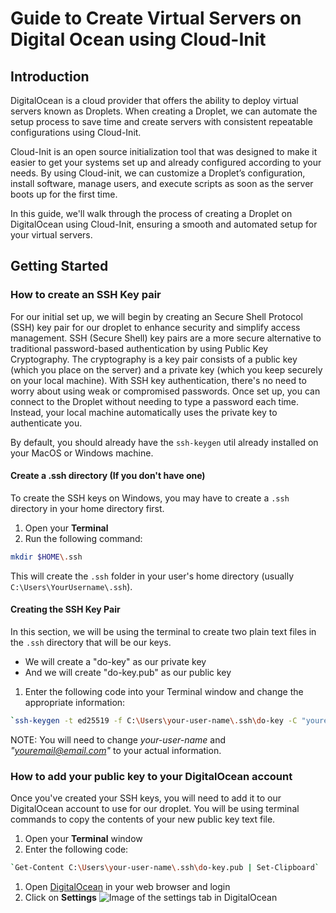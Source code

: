 # Guide to Create Virtual Servers on Digital Ocean using Cloud-Init

## Introduction

 DigitalOcean is a cloud provider that offers the ability to deploy virtual servers known as Droplets. When creating a Droplet, we can automate the setup process to save time and create servers with consistent repeatable configurations using Cloud-Init. 
 
 Cloud-Init is an open source initialization tool that was designed to make it easier to get your systems set up and already configured according to your needs. By using Cloud-init, we can customize a Droplet’s configuration, install software, manage users, and execute scripts as soon as the server boots up for the first time.

In this guide, we'll walk through the process of creating a Droplet on DigitalOcean using Cloud-Init, ensuring a smooth and automated setup for your virtual servers.

## Getting Started

### How to create an SSH Key pair

For our initial set up, we will begin by creating an Secure Shell Protocol (SSH) key pair for our droplet to enhance security and simplify access management. SSH (Secure Shell) key pairs are a more secure alternative to traditional password-based authentication by using Public Key Cryptography. The cryptography is a key pair consists of a public key (which you place on the server) and a private key (which you keep securely on your local machine). With SSH key authentication, there's no need to worry about using weak or compromised passwords. Once set up, you can connect to the Droplet without needing to type a password each time. Instead, your local machine automatically uses the private key to authenticate you.

By default, you should already have the `ssh-keygen` util already installed on your MacOS or Windows machine.


#### Create a .ssh directory (If you don't have one)

To create the SSH keys on Windows, you may have to create a `.ssh` directory in your home directory first.

1. Open your **Terminal** 
2. Run the following command:

```bash
mkdir $HOME\.ssh
```

This will create the `.ssh` folder in your user's home directory (usually `C:\Users\YourUsername\.ssh`).


#### Creating the SSH Key Pair

In this section, we will be using the terminal to create two plain text files in the `.ssh` directory that will be our keys.
- We will create a "do-key" as our private key
- And we will create "do-key.pub" as our public key

1. Enter the following code into your Terminal window and change the appropriate information:

```bash
`ssh-keygen -t ed25519 -f C:\Users\your-user-name\.ssh\do-key -C "youremail@email.com"`
```

NOTE: You will need to change *your-user-name* and *"youremail@email.com"* to your actual information.

### How to add your public key to your DigitalOcean account

Once you've created your SSH keys, you will need to add it to our DigitalOcean account to use for our droplet. You will be using terminal commands to copy the contents of your new public key text file.

1. Open your **Terminal** window
2. Enter the following code:
```bash 
`Get-Content C:\Users\your-user-name\.ssh\do-key.pub | Set-Clipboard`
```
1. Open [DigitalOcean](https://www.digitalocean.com/) in your web browser and login 
2. Click on **Settings** 
![Image of the settings tab in DigitalOcean](Assignment1\Assets\Images\settings_image.png)

